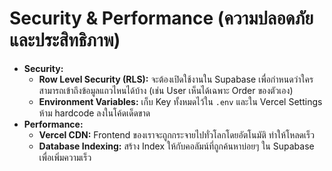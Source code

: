# Security & Performance (ความปลอดภัยและประสิทธิภาพ)

  * **Security:**
      * **Row Level Security (RLS):** จะต้องเปิดใช้งานใน Supabase เพื่อกำหนดว่าใครสามารถเข้าถึงข้อมูลแถวไหนได้บ้าง (เช่น User เห็นได้เฉพาะ Order ของตัวเอง)
      * **Environment Variables:** เก็บ Key ทั้งหมดไว้ใน `.env` และใน Vercel Settings ห้าม hardcode ลงในโค้ดเด็ดขาด
  * **Performance:**
      * **Vercel CDN:** Frontend ของเราจะถูกกระจายไปทั่วโลกโดยอัตโนมัติ ทำให้โหลดเร็ว
      * **Database Indexing:** สร้าง Index ให้กับคอลัมน์ที่ถูกค้นหาบ่อยๆ ใน Supabase เพื่อเพิ่มความเร็ว